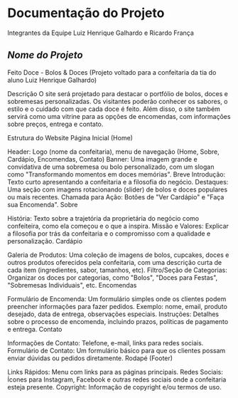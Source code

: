 # Documentação do Projeto
Integrantes da Equipe
Luiz Henrique Galhardo e Ricardo França

## *Nome do Projeto*
Feito Doce - Bolos & Doces (Projeto voltado para a confeitaria da tia do aluno Luiz Henrique Galhardo)

Descrição
O site será projetado para destacar o portfólio de bolos, doces e sobremesas personalizadas. Os visitantes poderão conhecer os sabores, o estilo e o cuidado com que cada doce é feito. Além disso, o site também servirá como uma vitrine para as opções de encomendas, com informações sobre preços, entrega e contato.

Estrutura do Website
Página Inicial (Home)

Header: Logo (nome da confeitaria), menu de navegação (Home, Sobre, Cardápio, Encomendas, Contato)
Banner: Uma imagem grande e convidativa de uma sobremesa ou bolo personalizado, com um slogan como "Transformando momentos em doces memórias".
Breve Introdução: Texto curto apresentando a confeitaria e a filosofia do negócio.
Destaques: Uma seção com imagens rotacionando (slider) de bolos e doces populares ou mais recentes.
Chamada para Ação: Botões de "Ver Cardápio" e "Faça sua Encomenda".
Sobre

História: Texto sobre a trajetória da proprietária do negócio como confeiteira, como ela começou e o que a inspira.
Missão e Valores: Explicar a filosofia por trás da confeitaria e o compromisso com a qualidade e personalização.
Cardápio

Galeria de Produtos: Uma coleção de imagens de bolos, cupcakes, doces e outros produtos oferecidos pela confeitaria, com uma descrição curta de cada item (ingredientes, sabor, tamanhos, etc).
Filtro/Seção de Categorias: Organizar os doces por categorias, como "Bolos", "Doces para Festas", "Sobremesas Individuais", etc.
Encomendas

Formulário de Encomenda: Um formulário simples onde os clientes podem preencher informações para fazer pedidos. Exemplo: nome, email, produto desejado, data de entrega, observações especiais.
Instruções: Detalhes sobre o processo de encomenda, incluindo prazos, políticas de pagamento e entrega.
Contato

Informações de Contato: Telefone, e-mail, links para redes sociais.
Formulário de Contato: Um formulário básico para que os clientes possam enviar dúvidas ou pedidos diretamente.
Rodapé (Footer)

Links Rápidos: Menu com links para as páginas principais.
Redes Sociais: Ícones para Instagram, Facebook e outras redes sociais onde a confeitaria esteja presente.
Copyright: Informação de copyright e/ou termos de uso.
